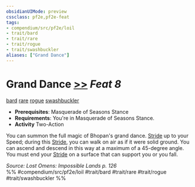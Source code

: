 ```yaml
---
obsidianUIMode: preview
cssclass: pf2e,pf2e-feat
tags:
- compendium/src/pf2e/loil
- trait/bard
- trait/rare
- trait/rogue
- trait/swashbuckler
aliases: ["Grand Dance"]
---
```

# Grand Dance  [>>](../../rules/core-rulebook/chapter-9-playing-the-game.md#Actions "Two-Action") *Feat 8*  
[bard](../../rules/traits/bard.md)  [rare](../../rules/traits/rare.md)  [rogue](../../rules/traits/rogue.md)  [swashbuckler](../../rules/traits/swashbuckler-apg.md)  

- **Prerequisites**: Masquerade of Seasons Stance
- **Requirements**: You're in Masquerade of Seasons Stance.
- **Activity** Two-Action

You can summon the full magic of Bhopan's grand dance. [Stride](../../rules/actions/stride.md) up to your Speed; during this [Stride](../../rules/actions/stride.md), you can walk on air as if it were solid ground. You can ascend and descend in this way at a maximum of a 45-degree angle. You must end your [Stride](../../rules/actions/stride.md) on a surface that can support you or you fall.

*Source: Lost Omens: Impossible Lands p. 126*  
%% #compendium/src/pf2e/loil #trait/bard #trait/rare #trait/rogue #trait/swashbuckler %%